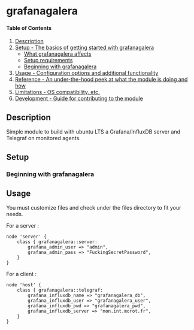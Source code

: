 # grafanagalera

#### Table of Contents

1. [Description](#description)
1. [Setup - The basics of getting started with grafanagalera](#setup)
    * [What grafanagalera affects](#what-grafanagalera-affects)
    * [Setup requirements](#setup-requirements)
    * [Beginning with grafanagalera](#beginning-with-grafanagalera)
1. [Usage - Configuration options and additional functionality](#usage)
1. [Reference - An under-the-hood peek at what the module is doing and how](#reference)
1. [Limitations - OS compatibility, etc.](#limitations)
1. [Development - Guide for contributing to the module](#development)

## Description

Simple module to build with ubuntu LTS a Grafana/InfluxDB server and Telegraf on monitored agents.

## Setup

### Beginning with grafanagalera


## Usage

You must customize files and check under the files directory to fit your needs.


For a server :
```
node 'server' {
    class { grafanagalera::server:
        grafana_admin_user => "admin",
        grafana_admin_pass => "FuckingSecretPassword",
    }
}
```

For a client :
```
node 'host' {
    class { grafanagalera::telegraf:
        grafana_influxdb_name => "grafanagalera_db",
        grafana_influxdb_user => "grafanagalera_user",
        grafana_influxdb_pwd => "grafanagalera_pwd",
        grafana_influxdb_server => "mon.int.morot.fr",
    }
}
```

